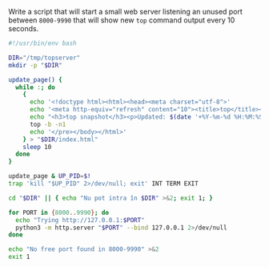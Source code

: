 Write a script that will start a small web server listening an unused port between `8000-9990` that will show new `top` command output every 10 seconds.

```bash
#!/usr/bin/env bash

DIR="/tmp/topserver"
mkdir -p "$DIR"

update_page() {
  while :; do
    {
      echo '<!doctype html><html><head><meta charset="utf-8">'
      echo '<meta http-equiv="refresh" content="10"><title>top</title></head><body>'
      echo "<h3>top snapshot</h3><p>Updated: $(date '+%Y-%m-%d %H:%M:%S %Z')</p><pre>"
      top -b -n1
      echo '</pre></body></html>'
    } > "$DIR/index.html"
    sleep 10
  done
}

update_page & UP_PID=$!
trap 'kill "$UP_PID" 2>/dev/null; exit' INT TERM EXIT

cd "$DIR" || { echo "Nu pot intra în $DIR" >&2; exit 1; }

for PORT in {8000..9990}; do
  echo "Trying http://127.0.0.1:$PORT"
  python3 -m http.server "$PORT" --bind 127.0.0.1 2>/dev/null
done

echo "No free port found in 8000-9990" >&2
exit 1


```
